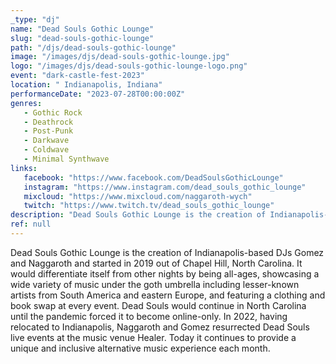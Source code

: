 ```yaml
---
_type: "dj"
name: "Dead Souls Gothic Lounge"
slug: "dead-souls-gothic-lounge"
path: "/djs/dead-souls-gothic-lounge"
image: "/images/djs/dead-souls-gothic-lounge.jpg"
logo: "/images/djs/dead-souls-gothic-lounge-logo.png"
event: "dark-castle-fest-2023"
location: " Indianapolis, Indiana"
performanceDate: "2023-07-28T00:00:00Z"
genres:
   - Gothic Rock
   - Deathrock
   - Post-Punk
   - Darkwave
   - Coldwave
   - Minimal Synthwave
links:
   facebook: "https://www.facebook.com/DeadSoulsGothicLounge"
   instagram: "https://www.instagram.com/dead_souls_gothic_lounge"
   mixcloud: "https://www.mixcloud.com/naggaroth-wych"
   twitch: "https://www.twitch.tv/dead_souls_gothic_lounge"
description: "Dead Souls Gothic Lounge is the creation of Indianapolis-based DJs Gomez and Naggaroth. It would differentiate itself from other nights by being all-ages, showcasing a wide variety of music under the goth umbrella including lesser-known artists from South America and eastern Europe."
ref: null
---
```


Dead Souls Gothic Lounge is the creation of Indianapolis-based DJs Gomez and Naggaroth and started in 2019 out of Chapel Hill, North Carolina. It would differentiate itself from other nights by being all-ages, showcasing a wide variety of music under the goth umbrella including lesser-known artists from South America and eastern Europe, and featuring a clothing and book swap at every event. Dead Souls would continue in North Carolina until the pandemic forced it to become online-only. In 2022, having relocated to Indianapolis, Naggaroth and Gomez resurrected Dead Souls live events at the music venue Healer. Today it continues to provide a unique and inclusive alternative music experience each month.
